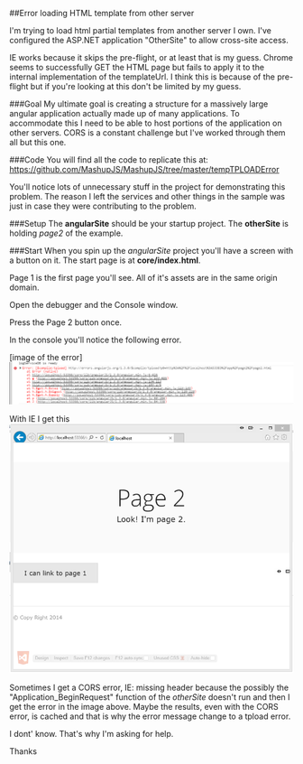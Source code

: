 ##Error loading HTML template from other server

I'm trying to load html partial templates from another server I own.  I've configured the ASP.NET application "OtherSite" to allow cross-site access.

IE works because it skips the pre-flight, or at least that is my guess.  Chrome seems to successfully GET the HTML page but fails to apply it to the internal implementation of the templateUrl.  I think this is because of the pre-flight but if you're looking at this don't be limited by my guess.

###Goal
My ultimate goal is creating a structure for a massively large angular application actually made up of many applications.  To accommodate this I need to be able to host portions of the application on other servers.  CORS is a constant challenge but I've worked through them all but this one. 


###Code
You will find all the code to replicate this at:
https://github.com/MashupJS/MashupJS/tree/master/tempTPLOADError

You'll notice lots of unnecessary stuff in the project for demonstrating this problem.  The reason I left the services and other things in the sample was just in case they were contributing to the problem.

###Setup
The **angularSite** should be your startup project.  The **otherSite** is holding *page2* of the example.

###Start
When you spin up the *angularSite* project you'll have a screen with a button on it.  The start page is at **core/index.html**.

Page 1 is the first page you'll see.  All of it's assets are in the same origin domain.

Open the debugger and the Console window.

Press the Page 2 button once.

In the console you'll notice the following error.

[image of the error]
![enter image description here](https://raw.githubusercontent.com/MashupJS/MashupJS/master/tempTPLOADError/img.PNG)

With IE I get this
![enter image description here](https://raw.githubusercontent.com/MashupJS/MashupJS/master/tempTPLOADError/page2withIE.PNG)

Sometimes I get a CORS error, IE: missing header because the possibly the "Application_BeginRequest" function of the *otherSite* doesn't run and then I get the error in the image above.  Maybe the results, even with the CORS error, is cached and that is why the error message change to a tpload error.

I dont' know.  That's why I'm asking for help.

Thanks